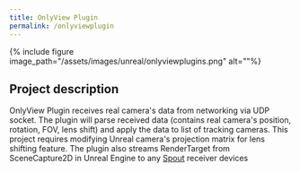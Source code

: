 ```yaml
---
title: OnlyView Plugin
permalink: /onlyviewplugin
---
```


{% include figure image_path="/assets/images/unreal/onlyviewplugins.png" alt=""%}

<h2>Project description</h2>

OnlyView Plugin receives real camera's data from networking via UDP socket. The plugin will parse received data (contains real camera's position, rotation, FOV, lens shift) and apply the data to list of tracking cameras. This project requires modifying Unreal camera's projection matrix for lens shifting feature. The plugin also streams RenderTarget from SceneCapture2D in Unreal Engine to any [Spout](https://spout.zeal.co/) receiver devices
